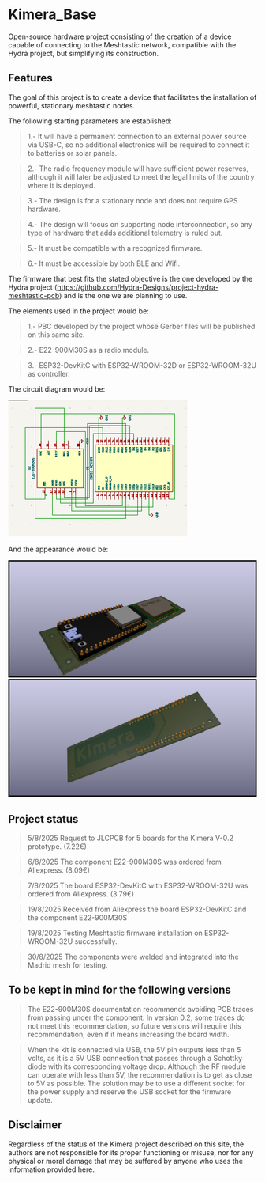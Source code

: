 # Kimera_Base
Open-source hardware project consisting of the creation of a device capable of connecting to the Meshtastic network, compatible with the Hydra project, but simplifying its construction.

## Features

The goal of this project is to create a device that facilitates the installation of powerful, stationary meshtastic nodes.

The following starting parameters are established:

> 1.- It will have a permanent connection to an external power source via USB-C, so no additional electronics will be required to connect it to batteries or solar panels.

> 2.- The radio frequency module will have sufficient power reserves, although it will later be adjusted to meet the legal limits of the country where it is deployed.

> 3.- The design is for a stationary node and does not require GPS hardware.

> 4.- The design will focus on supporting node interconnection, so any type of hardware that adds additional telemetry is ruled out.

> 5.- It must be compatible with a recognized firmware.

> 6.- It must be accessible by both BLE and Wifi.

The firmware that best fits the stated objective is the one developed by the Hydra project (https://github.com/Hydra-Designs/project-hydra-meshtastic-pcb) and is the one we are planning to use.

The elements used in the project would be:

> 1.- PBC developed by the project whose Gerber files will be published on this same site.

> 2.- E22-900M30S as a radio module.

> 3.- ESP32-DevKitC with ESP32-WROOM-32D or ESP32-WROOM-32U as controller.

The circuit diagram would be:


![Scheme v-0.2](https://github.com/TheClanLabs/TheClanKimera/blob/main/KimeraBase/KimeraBaseV-0.2/Scheme_Kimera_V-0.2.png)

And the appearance would be:

![3D-Top](https://github.com/TheClanLabs/TheClanKimera/blob/main/KimeraBase/KimeraBaseV-0.2/Kimera_1.png)
![3d-Bak](https://github.com/TheClanLabs/TheClanKimera/blob/main/KimeraBase/KimeraBaseV-0.2/Kimera_2.png)

## Project status

> 5/8/2025 Request to JLCPCB for 5 boards for the Kimera V-0.2 prototype. (7.22€)

> 6/8/2025 The component E22-900M30S was ordered from Aliexpress. (8.09€)

> 7/8/2025 The board ESP32-DevKitC with ESP32-WROOM-32U was ordered from Aliexpress. (3.79€)

> 19/8/2025 Received from Aliexpress the board ESP32-DevKitC and the component E22-900M30S

> 19/8/2025 Testing Meshtastic firmware installation on ESP32-WROOM-32U successfully.

> 30/8/2025 The components were welded and integrated into the Madrid mesh for testing.

## To be kept in mind for the following versions

> The E22-900M30S documentation recommends avoiding PCB traces from passing under the component. In version 0.2, some traces do not meet this recommendation, so future versions will require this recommendation, even if it means increasing the board width.

> When the kit is connected via USB, the 5V pin outputs less than 5 volts, as it is a 5V USB connection that passes through a Schottky diode with its corresponding voltage drop. Although the RF module can operate with less than 5V, the recommendation is to get as close to 5V as possible. The solution may be to use a different socket for the power supply and reserve the USB socket for the firmware update.

## Disclaimer

Regardless of the status of the Kimera project described on this site, the authors are not responsible for its proper functioning or misuse, nor for any physical or moral damage that may be suffered by anyone who uses the information provided here.
